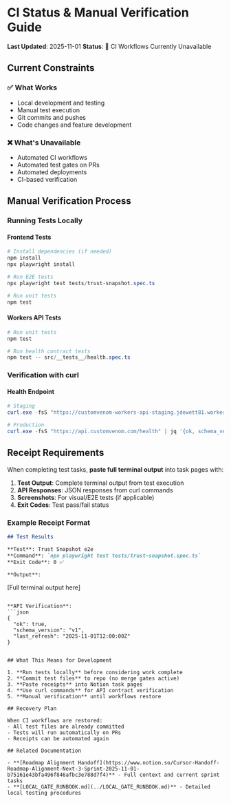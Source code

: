 # CI Status & Manual Verification Guide

**Last Updated**: 2025-11-01
**Status**: 🚧 CI Workflows Currently Unavailable

## Current Constraints

### ✅ What Works
- Local development and testing
- Manual test execution
- Git commits and pushes
- Code changes and feature development

### ❌ What's Unavailable
- Automated CI workflows
- Automated test gates on PRs
- Automated deployments
- CI-based verification

## Manual Verification Process

### Running Tests Locally

#### Frontend Tests
```powershell
# Install dependencies (if needed)
npm install
npx playwright install

# Run E2E tests
npx playwright test tests/trust-snapshot.spec.ts

# Run unit tests
npm test
```

#### Workers API Tests
```powershell
# Run unit tests
npm test

# Run health contract tests
npm test -- src/__tests__/health.spec.ts
```

### Verification with curl

#### Health Endpoint
```powershell
# Staging
curl.exe -fsS "https://customvenom-workers-api-staging.jdewett81.workers.dev/health" | jq '{ok, schema_version, last_refresh}'

# Production
curl.exe -fsS "https://api.customvenom.com/health" | jq '{ok, schema_version, last_refresh}'
```

## Receipt Requirements

When completing test tasks, **paste full terminal output** into task pages with:

1. **Test Output**: Complete terminal output from test execution
2. **API Responses**: JSON responses from curl commands
3. **Screenshots**: For visual/E2E tests (if applicable)
4. **Exit Codes**: Test pass/fail status

### Example Receipt Format

```markdown
## Test Results

**Test**: Trust Snapshot e2e
**Command**: `npx playwright test tests/trust-snapshot.spec.ts`
**Exit Code**: 0 ✅

**Output**:
```
[Full terminal output here]
```

**API Verification**:
```json
{
  "ok": true,
  "schema_version": "v1",
  "last_refresh": "2025-11-01T12:00:00Z"
}
```
```

## What This Means for Development

1. **Run tests locally** before considering work complete
2. **Commit test files** to repo (no merge gates active)
3. **Paste receipts** into Notion task pages
4. **Use curl commands** for API contract verification
5. **Manual verification** until workflows restore

## Recovery Plan

When CI workflows are restored:
- All test files are already committed
- Tests will run automatically on PRs
- Receipts can be automated again

## Related Documentation

- **[Roadmap Alignment Handoff](https://www.notion.so/Cursor-Handoff-Roadmap-Alignment-Next-3-Sprint-2025-11-01-b75161e43bfa496f846afbc3e788d7f4)** - Full context and current sprint tasks
- **[LOCAL_GATE_RUNBOOK.md](../LOCAL_GATE_RUNBOOK.md)** - Detailed local testing procedures

